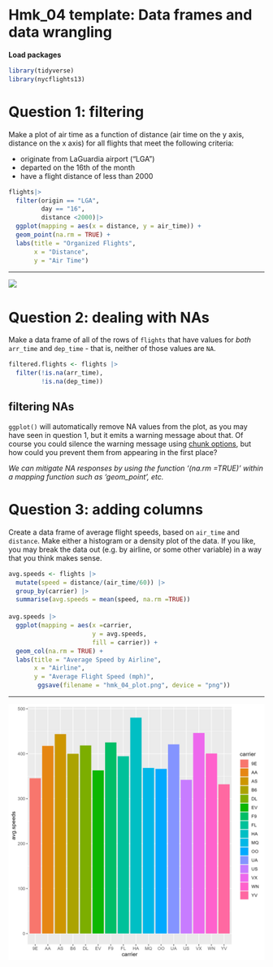 # Hmk_04 template: Data frames and data wrangling

**Load packages**

``` r
library(tidyverse)
library(nycflights13)
```

# Question 1: filtering

Make a plot of air time as a function of distance (air time on the y
axis, distance on the x axis) for all flights that meet the following
criteria:

- originate from LaGuardia airport (“LGA”)
- departed on the 16th of the month
- have a flight distance of less than 2000

``` r
flights|>
  filter(origin == "LGA",
         day == "16",
         distance <2000)|>
  ggplot(mapping = aes(x = distance, y = air_time)) + 
  geom_point(na.rm = TRUE) + 
  labs(title = "Organized Flights",
       x = "Distance",
       y = "Air Time")
```


------------------------------------------------------------------------
![](HMWK_04_files/figure-commonmark/unnamed-chunk-2-1.png)

# Question 2: dealing with NAs

Make a data frame of all of the rows of `flights` that have values for
*both* `arr_time` and `dep_time` - that is, neither of those values are
`NA`.

``` r
filtered.flights <- flights |>
  filter(!is.na(arr_time),
         !is.na(dep_time))
```

## filtering NAs

`ggplot()` will automatically remove NA values from the plot, as you may
have seen in question 1, but it emits a warning message about that. Of
course you could silence the warning message using [chunk
options](https://bookdown.org/yihui/rmarkdown-cookbook/chunk-options.html),
but how could you prevent them from appearing in the first place?

*We can mitigate NA responses by using the function ‘(na.rm =TRUE)’
within a mapping function such as ‘geom_point’, etc.*

# Question 3: adding columns

Create a data frame of average flight speeds, based on `air_time` and
`distance`. Make either a histogram or a density plot of the data. If
you like, you may break the data out (e.g. by airline, or some other
variable) in a way that you think makes sense.

``` r
avg.speeds <- flights |>
  mutate(speed = distance/(air_time/60)) |>
  group_by(carrier) |>
  summarise(avg.speeds = mean(speed, na.rm =TRUE))

avg.speeds |>
  ggplot(mapping = aes(x =carrier,
                       y = avg.speeds, 
                       fill = carrier)) + 
  geom_col(na.rm = TRUE) + 
  labs(title = "Average Speed by Airline",
       x = "Airline",
       y = "Average Flight Speed (mph)",
        ggsave(filename = "hmk_04_plot.png", device = "png")) 
```
------------------------------------------------------------------------
![](hmk_04_plot.png)
